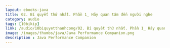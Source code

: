 ```yaml
---
layout: ebooks-java
title: 02. Bí quyết thứ nhất. Phần 1_ Hãy quan tâm đến người nghe 
category: audio
tags: [10bikip]
link: /audio/10biquyetthanhcong/02. Bí quyết thứ nhất. Phần 1_ Hãy quan tâm đến người nghe.mp3 
image: /images/thumbs/java/Java Performance Companion.png
description : Java Performance Companion 
---
```












